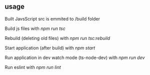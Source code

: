 ## usage

Built JavsScript src is emmited to /build folder

Build js files with _npm run tsc_

Rebuild (deleting old files) with _npm run tsc:rebuild_

Start application (after build) with _npm start_

Run application in dev watch mode (ts-node-dev) with _npm run dev_

Run eslint with _npm run lint_
